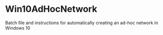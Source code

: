# Win10AdHocNetwork
Batch file and instructions for automatically creating an ad-hoc network in Windows 10
